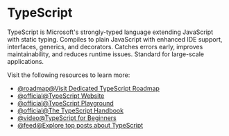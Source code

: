 # TypeScript

TypeScript is Microsoft's strongly-typed language extending JavaScript with static typing. Compiles to plain JavaScript with enhanced IDE support, interfaces, generics, and decorators. Catches errors early, improves maintainability, and reduces runtime issues. Standard for large-scale applications.

Visit the following resources to learn more:

- [@roadmap@Visit Dedicated TypeScript Roadmap](https://roadmap.sh/typescript)
- [@official@TypeScript Website](https://www.typescriptlang.org/)
- [@official@TypeScript Playground](https://www.typescriptlang.org/play)
- [@official@The TypeScript Handbook](https://www.typescriptlang.org/docs/handbook/intro.html)
- [@video@TypeScript for Beginners](https://www.youtube.com/watch?v=BwuLxPH8IDs)
- [@feed@Explore top posts about TypeScript](https://app.daily.dev/tags/typescript?ref=roadmapsh)
